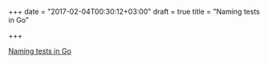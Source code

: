 +++
date = "2017-02-04T00:30:12+03:00"
draft = true
title = "Naming tests in Go"

+++

<p><a href="https://rakyll.org/naming-tests-to-doc">Naming tests in Go</a></p>
